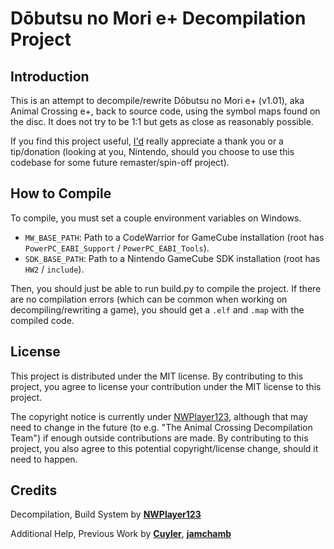 # Dōbutsu no Mori e+ Decompilation Project
## Introduction
This is an attempt to decompile/rewrite Dōbutsu no Mori e+ (v1.01), aka Animal Crossing e+, back to source code, using the symbol maps found on the disc. It does not try to be 1:1 but gets as close as reasonably possible.

If you find this project useful, [I'd](https://github.com/NWPlayer123) really appreciate a thank you or a tip/donation (looking at you, Nintendo, should you choose to use this codebase for some future remaster/spin-off project).

## How to Compile
To compile, you must set a couple environment variables on Windows.

* `MW_BASE_PATH`: Path to a CodeWarrior for GameCube installation (root has `PowerPC_EABI_Support` / `PowerPC_EABI_Tools`).
* `SDK_BASE_PATH`: Path to a Nintendo GameCube SDK installation (root has `HW2` / `include`).

Then, you should just be able to run build.py to compile the project. If there are no compilation errors (which can be common when working on decompiling/rewriting a game), you should get a `.elf` and `.map` with the compiled code.

## License
This project is distributed under the MIT license. By contributing to this project, you agree to license your contribution under the MIT license to this project.

The copyright notice is currently under [NWPlayer123](https://github.com/NWPlayer123), although that may need to change in the future (to e.g. "The Animal Crossing Decompilation Team") if enough outside contributions are made. By contributing to this project, you also agree to this potential copyright/license change, should it need to happen.
## Credits
Decompilation, Build System by **[NWPlayer123](https://github.com/NWPlayer123)**

Additional Help, Previous Work by **[Cuyler](https://github.com/Cuyler36)**, **[jamchamb](https://github.com/jamchamb)**
